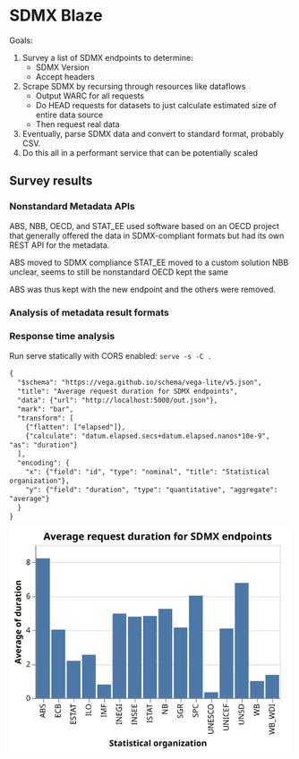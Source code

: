 # SDMX Blaze

Goals:

1. Survey a list of SDMX endpoints to determine:
   - SDMX Version
   - Accept headers
2. Scrape SDMX by recursing through resources like dataflows
   - Output WARC for all requests
   - Do HEAD requests for datasets to just calculate estimated size of entire data source
   - Then request real data
3. Eventually, parse SDMX data and convert to standard format, probably CSV.
4. Do this all in a performant service that can be potentially scaled

## Survey results

### Nonstandard Metadata APIs

ABS, NBB, OECD, and STAT_EE used software based on an OECD project that generally offered the data in SDMX-compliant formats but had its own REST API for the metadata.

ABS moved to SDMX compliance
STAT_EE moved to a custom solution
NBB unclear, seems to still be nonstandard
OECD kept the same

ABS was thus kept with the new endpoint and the others were removed.

### Analysis of metadata result formats

### Response time analysis

<!-- debug(datum.elapsed.secs+datum.elapsed.nanos) -->

Run serve statically with CORS enabled: `serve -s -C .`

```
{
  "$schema": "https://vega.github.io/schema/vega-lite/v5.json",
  "title": "Average request duration for SDMX endpoints",
  "data": {"url": "http://localhost:5000/out.json"},
  "mark": "bar",
  "transform": [
    {"flatten": ["elapsed"]},
    {"calculate": "datum.elapsed.secs+datum.elapsed.nanos*10e-9", "as": "duration"}
  ],
  "encoding": {
    "x": {"field": "id", "type": "nominal", "title": "Statistical organization"},
    "y": {"field": "duration", "type": "quantitative", "aggregate": "average"}
  }
}
```

![Chart of SDMX Response Times](./images/sdmx-response-times.svg)
